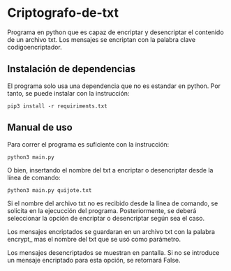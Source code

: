 # Criptografo-de-txt

Programa en python que es capaz de encriptar y desencriptar el contenido de un archivo txt. Los mensajes se encriptan con la palabra clave codigoencriptador.

## Instalación de dependencias

El programa solo usa una dependencia que no es estandar en python. Por tanto, se puede instalar con la instrucción:

`pip3 install -r requiriments.txt`

## Manual de uso

Para correr el programa es suficiente con la instrucción:

`python3 main.py`

O bien, insertando el nombre del txt a encriptar o desencriptar desde la línea de comando:

`ṕython3 main.py quijote.txt`

Si el nombre del archivo txt no es recibido desde la línea de comando, se solicita en la ejecucción del programa. Posteriormente, se deberá seleccionar la opción de encriptar o desencriptar según sea el caso.

Los mensajes encriptados se guardaran en un archivo txt con la palabra encrypt_ mas el nombre del txt que se usó como parámetro.

Los mensajes desencriptados se muestran en pantalla. Si no se introduce un mensaje encriptado para esta opción, se retornará False.
